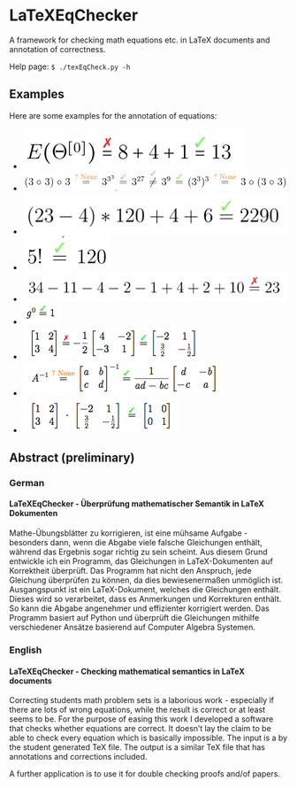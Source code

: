 # LaTeXEqChecker
A framework for checking math equations etc. in LaTeX documents and annotation of correctness.


Help page: `$ ./texEqCheck.py -h`

## Examples
Here are some examples for the annotation of equations:

* ![Equation example 1](images/example_EqChecker_1.png)
* ![Equation example 2](images/example_EqChecker_2.png)
* ![Equation example 3](images/example_EqChecker_3.png)
* ![Equation example 4](images/example_EqChecker_4.png)
* ![Equation example 5](images/example_EqChecker_5.png)
* ![Equation example 6](images/example_EqChecker_6.png)
* ![Equation example 7](images/example_EqChecker_7.png)
* ![Equation example 8](images/example_EqChecker_8.png)
* ![Equation example 9](images/example_EqChecker_9.png)

## Abstract (preliminary)

### German

#### LaTeXEqChecker - Überprüfung mathematischer Semantik in LaTeX Dokumenten

Mathe-Übungsblätter zu korrigieren, ist eine mühsame Aufgabe - besonders dann, wenn die Abgabe viele falsche Gleichungen enthält, während das Ergebnis sogar richtig zu sein scheint.
Aus diesem Grund entwickle ich ein Programm, das Gleichungen in LaTeX-Dokumenten auf Korrektheit überprüft.
Das Programm hat nicht den Anspruch, jede Gleichung überprüfen zu können, da dies bewiesenermaßen unmöglich ist.
Ausgangspunkt ist ein LaTeX-Dokument, welches die Gleichungen enthält. Dieses wird so verarbeitet, dass es Anmerkungen und Korrekturen enthält.
So kann die Abgabe angenehmer und effizienter korrigiert werden.
Das Programm basiert auf Python und überprüft die Gleichungen mithilfe verschiedener Ansätze basierend auf Computer Algebra Systemen.

### English

#### LaTeXEqChecker - Checking mathematical semantics in LaTeX documents

Correcting students math problem sets is a laborious work - especially if there are lots of wrong equations, while the result is correct or at least seems to be.
For the purpose of easing this work I developed a software that checks whether equations are correct.
It doesn’t lay the claim to be able to check every equation which is basically impossible.
The input is a by the student generated TeX file. The output is a similar TeX file that has annotations and corrections included.

A further application is to use it for double checking proofs and/of papers.

